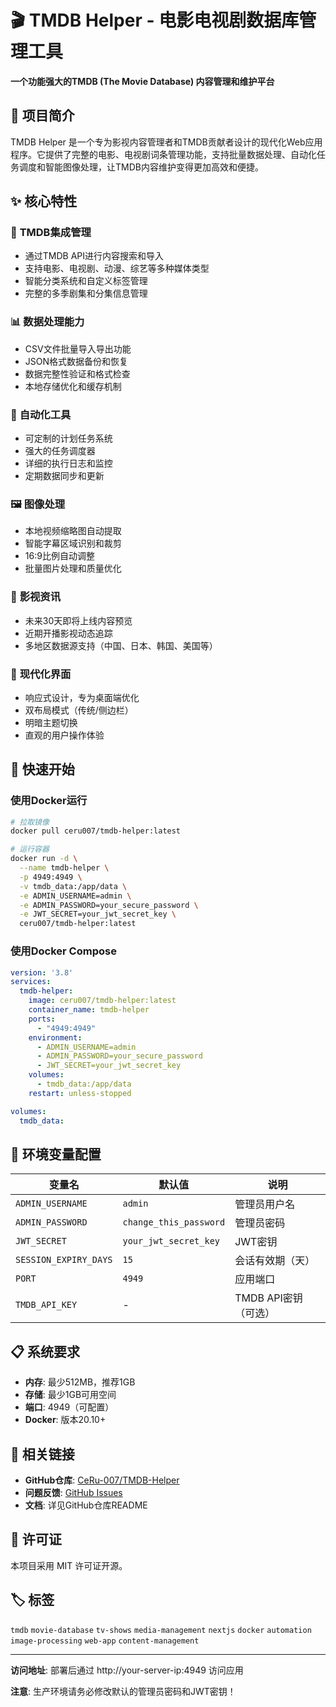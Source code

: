 # 🎬 TMDB Helper - 电影电视剧数据库管理工具

**一个功能强大的TMDB (The Movie Database) 内容管理和维护平台**

## 📖 项目简介

TMDB Helper 是一个专为影视内容管理者和TMDB贡献者设计的现代化Web应用程序。它提供了完整的电影、电视剧词条管理功能，支持批量数据处理、自动化任务调度和智能图像处理，让TMDB内容维护变得更加高效和便捷。

## ✨ 核心特性

### 🎯 **TMDB集成管理**
- 通过TMDB API进行内容搜索和导入
- 支持电影、电视剧、动漫、综艺等多种媒体类型
- 智能分类系统和自定义标签管理
- 完整的多季剧集和分集信息管理

### 📊 **数据处理能力**
- CSV文件批量导入导出功能
- JSON格式数据备份和恢复
- 数据完整性验证和格式检查
- 本地存储优化和缓存机制

### 🤖 **自动化工具**
- 可定制的计划任务系统
- 强大的任务调度器
- 详细的执行日志和监控
- 定期数据同步和更新

### 🖼️ **图像处理**
- 本地视频缩略图自动提取
- 智能字幕区域识别和裁剪
- 16:9比例自动调整
- 批量图片处理和质量优化

### 🎥 **影视资讯**
- 未来30天即将上线内容预览
- 近期开播影视动态追踪
- 多地区数据源支持（中国、日本、韩国、美国等）

### 🎨 **现代化界面**
- 响应式设计，专为桌面端优化
- 双布局模式（传统/侧边栏）
- 明暗主题切换
- 直观的用户操作体验

## 🚀 快速开始

### 使用Docker运行

```bash
# 拉取镜像
docker pull ceru007/tmdb-helper:latest

# 运行容器
docker run -d \
  --name tmdb-helper \
  -p 4949:4949 \
  -v tmdb_data:/app/data \
  -e ADMIN_USERNAME=admin \
  -e ADMIN_PASSWORD=your_secure_password \
  -e JWT_SECRET=your_jwt_secret_key \
  ceru007/tmdb-helper:latest
```

### 使用Docker Compose

```yaml
version: '3.8'
services:
  tmdb-helper:
    image: ceru007/tmdb-helper:latest
    container_name: tmdb-helper
    ports:
      - "4949:4949"
    environment:
      - ADMIN_USERNAME=admin
      - ADMIN_PASSWORD=your_secure_password
      - JWT_SECRET=your_jwt_secret_key
    volumes:
      - tmdb_data:/app/data
    restart: unless-stopped

volumes:
  tmdb_data:
```

## 🔧 环境变量配置

| 变量名 | 默认值 | 说明 |
|--------|--------|------|
| `ADMIN_USERNAME` | `admin` | 管理员用户名 |
| `ADMIN_PASSWORD` | `change_this_password` | 管理员密码 |
| `JWT_SECRET` | `your_jwt_secret_key` | JWT密钥 |
| `SESSION_EXPIRY_DAYS` | `15` | 会话有效期（天） |
| `PORT` | `4949` | 应用端口 |
| `TMDB_API_KEY` | - | TMDB API密钥（可选） |

## 📋 系统要求

- **内存**: 最少512MB，推荐1GB
- **存储**: 最少1GB可用空间
- **端口**: 4949（可配置）
- **Docker**: 版本20.10+

## 🔗 相关链接

- **GitHub仓库**: [CeRu-007/TMDB-Helper](https://github.com/CeRu-007/TMDB-Helper)
- **问题反馈**: [GitHub Issues](https://github.com/CeRu-007/TMDB-Helper/issues)
- **文档**: 详见GitHub仓库README

## 📄 许可证

本项目采用 MIT 许可证开源。

## 🏷️ 标签

`tmdb` `movie-database` `tv-shows` `media-management` `nextjs` `docker` `automation` `image-processing` `web-app` `content-management`

---

**访问地址**: 部署后通过 http://your-server-ip:4949 访问应用

**注意**: 生产环境请务必修改默认的管理员密码和JWT密钥！